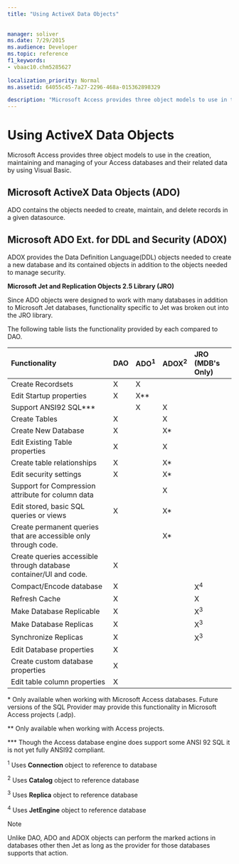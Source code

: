 ```yaml
---
title: "Using ActiveX Data Objects"
 
 
manager: soliver
ms.date: 7/29/2015
ms.audience: Developer
ms.topic: reference
f1_keywords:
- vbaac10.chm5285627
  
localization_priority: Normal
ms.assetid: 64055c45-7a27-2296-468a-015362898329

description: "Microsoft Access provides three object models to use in the creation, maintaining and managing of your Access databases and their related data by using Visual Basic."
---
```


# Using ActiveX Data Objects

Microsoft Access provides three object models to use in the creation, maintaining and managing of your Access databases and their related data by using Visual Basic.
  
## Microsoft ActiveX Data Objects (ADO)

ADO contains the objects needed to create, maintain, and delete records in a given datasource.
  
## Microsoft ADO Ext. for DDL and Security (ADOX)

ADOX provides the Data Definition Language(DDL) objects needed to create a new database and its contained objects in addition to the objects needed to manage security.
  
 **Microsoft Jet and Replication Objects 2.5 Library (JRO)**
  
Since ADO objects were designed to work with many databases in addition to Microsoft Jet databases, functionality specific to Jet was broken out into the JRO library.
  
The following table lists the functionality provided by each compared to DAO.
  
|**Functionality**|**DAO**|**ADO<sup>1</sup>**|**ADOX<sup>2</sup>**|**JRO           (MDB's Only)**|
|:-----|:-----|:-----|:-----|:-----|
|Create Recordsets  <br/> |X  <br/> |X  <br/> |||
|Edit Startup properties  <br/> |X  <br/> |X\*\*  <br/> |||
|Support ANSI92 SQL\*\*\*  <br/> ||X  <br/> |X  <br/> ||
|Create Tables  <br/> |X  <br/> ||X  <br/> ||
|Create New Database  <br/> |X  <br/> ||X\*  <br/> ||
|Edit Existing Table properties  <br/> |X  <br/> ||X  <br/> ||
|Create table relationships  <br/> |X  <br/> ||X\*  <br/> ||
|Edit security settings  <br/> |X  <br/> ||X\*  <br/> ||
|Support for Compression attribute for column data  <br/> |||X  <br/> ||
|Edit stored, basic SQL queries or views  <br/> |X  <br/> ||X\*  <br/> ||
|Create permanent queries that are accessible only through code.  <br/> |||X\*  <br/> ||
|Create queries accessible through database container/UI and code.  <br/> |X  <br/> ||||
|Compact/Encode database  <br/> |X  <br/> |||X<sup>4</sup> <br/> |
|Refresh Cache  <br/> |X  <br/> |||X  <br/> |
|Make Database Replicable  <br/> |X  <br/> |||X<sup>3</sup> <br/> |
|Make Database Replicas  <br/> |X  <br/> |||X<sup>3</sup> <br/> |
|Synchronize Replicas  <br/> |X  <br/> |||X<sup>3</sup> <br/> |
|Edit Database properties  <br/> |X  <br/> ||||
|Create custom database properties  <br/> |X  <br/> ||||
|Edit table column properties  <br/> |X  <br/> ||||
   
\* Only available when working with Microsoft Access databases. Future versions of the SQL Provider may provide this functionality in Microsoft Access projects (.adp).
  
\*\* Only available when working with Access projects.
  
\*\*\* Though the Access database engine does support some ANSI 92 SQL it is not yet fully ANSI92 compliant.
  
<sup>1</sup> Uses **Connection** object to reference to database 
  
<sup>2</sup> Uses **Catalog** object to reference database 
  
<sup>3</sup> Uses **Replica** object to reference database 
  
<sup>4</sup> Uses **JetEngine** object to reference database 
  
> [!NOTE]
> Unlike DAO, ADO and ADOX objects can perform the marked actions in databases other then Jet as long as the provider for those databases supports that action. 
  

